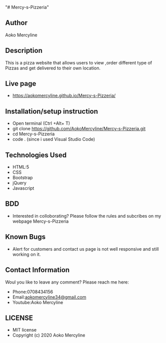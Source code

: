"# Mercy-s-Pizzeria" 
## Author
Aoko Mercyline
## Description
This is a pizza website that allows users to view ,order different type of Pizzas and get delivered to their own location.

## Live page
* https://aokomercyline.github.io/Mercy-s-Pizzeria/

## Installation/setup instruction
* Open terminal (Ctrl +Alt+ T)
* git clone https://github.com/AokoMercyline/Mercy-s-Pizzeria.git
* cd Mercy-s-Pizzeria
* code . (since i used Visual Studio  Code)

## Technologies Used
* HTML:5
* CSS
* Bootstrap
* jQuery
* Javascript 

## BDD
* Interested in colloborating? Please follow the rules and subcribes on my webpage Mercy-s-Pizzeria

## Known Bugs

* Alert for customers  and contact us page is not well responsive and still working on it.

## Contact Information
Woul you like to leave any comment? Please reach me here:
* Phone:0708434156
* Email:aokomercyline34@gmail.com
* Youtube:Aoko Mercyline

##  LICENSE
* MIT license
* Copyright (c) 2020 Aoko Mercyline